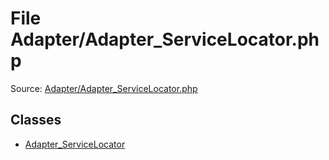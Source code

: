 File Adapter/Adapter_ServiceLocator.php
=========

Source: [Adapter/Adapter_ServiceLocator.php](https://github.com/PrestaShop/PrestaShop/blob/1.6.1.2/Adapter/Adapter_ServiceLocator.php)


Classes
-------

* [Adapter_ServiceLocator](class.Adapter_ServiceLocator.md)

